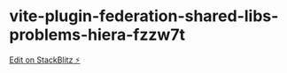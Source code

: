 # vite-plugin-federation-shared-libs-problems-hiera-fzzw7t

[Edit on StackBlitz ⚡️](https://stackblitz.com/edit/vite-plugin-federation-shared-libs-problems-hiera-fzzw7t)